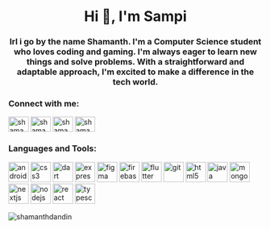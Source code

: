 <h1 align="center">Hi 👋, I'm Sampi</h1>
<h3 align="center">Irl i go by the name Shamanth. I'm a Computer Science student who loves coding and gaming. I'm always eager to learn new things and solve problems. With a straightforward and adaptable approach, I'm excited to make a difference in the tech world.</h3>
<h3 align="left">Connect with me:</h3>
<p align="left">
  <a href="https://twitter.com/shamanth_dandin" target="_blank"><img align="center" src="https://img.icons8.com/color/48/000000/twitter.png" alt="shamanth_dandin" height="30" width="40" /></a>
  <a href="https://linkedin.com/in/shamanth-dandin" target="_blank"><img align="center" src="https://img.icons8.com/color/48/000000/linkedin.png" alt="shamanth-dandin" height="30" width="40" /></a>
  <a href="https://instagram.com/shamanth_dandin" target="_blank"><img align="center" src="https://img.icons8.com/color/48/000000/instagram-new.png" alt="shamanth_dandin" height="30" width="40" /></a>
  <a href="https://www.leetcode.com/shamanth_dandin" target="_blank"><img align="center" src="https://img.icons8.com/color/48/000000/leetcode.png" alt="shamanth_dandin" height="30" width="40" /></a>
</p>
<h3 align="left">Languages and Tools:</h3>
<p align="left">
  <a href="https://developer.android.com" target="_blank" rel="noreferrer"><img src="https://img.icons8.com/color/48/000000/android-os.png" alt="android" width="40" height="40"/></a>
  <a href="https://www.w3schools.com/css/" target="_blank" rel="noreferrer"><img src="https://img.icons8.com/color/48/000000/css3.png" alt="css3" width="40" height="40"/></a>
  <a href="https://dart.dev" target="_blank" rel="noreferrer"><img src="https://img.icons8.com/color/48/000000/dart.png" alt="dart" width="40" height="40"/></a>
  <a href="https://expressjs.com" target="_blank" rel="noreferrer"><img src="https://img.icons8.com/color/48/000000/express.png" alt="express" width="40" height="40"/></a>
  <a href="https://www.figma.com/" target="_blank" rel="noreferrer"><img src="https://img.icons8.com/color/48/000000/figma.png" alt="figma" width="40" height="40"/></a>
  <a href="https://firebase.google.com/" target="_blank" rel="noreferrer"><img src="https://img.icons8.com/color/48/000000/firebase.png" alt="firebase" width="40" height="40"/></a>
  <a href="https://flutter.dev" target="_blank" rel="noreferrer"><img src="https://img.icons8.com/color/48/000000/flutter.png" alt="flutter" width="40" height="40"/></a>
  <a href="https://git-scm.com/" target="_blank" rel="noreferrer"><img src="https://img.icons8.com/color/48/000000/git.png" alt="git" width="40" height="40"/></a>
  <a href="https://www.w3.org/html/" target="_blank" rel="noreferrer"><img src="https://img.icons8.com/color/48/000000/html-5.png" alt="html5" width="40" height="40"/></a>
  <a href="https://www.java.com" target="_blank" rel="noreferrer"><img src="https://img.icons8.com/color/48/000000/java-coffee-cup-logo.png" alt="java" width="40" height="40"/></a>
  <a href="https://www.mongodb.com/" target="_blank" rel="noreferrer"><img src="https://img.icons8.com/color/48/000000/mongodb.png" alt="mongodb" width="40" height="40"/></a>
  <a href="https://nextjs.org/" target="_blank" rel="noreferrer"><img src="https://img.icons8.com/ios/50/000000/nextjs.png" alt="nextjs" width="40" height="40"/></a>
  <a href="https://nodejs.org" target="_blank" rel="noreferrer"><img src="https://img.icons8.com/color/48/000000/nodejs.png" alt="nodejs" width="40" height="40"/></a>
  <a href="https://reactjs.org/" target="_blank" rel="noreferrer"><img src="https://img.icons8.com/color/48/000000/react-native.png" alt="react" width="40" height="40"/></a>
  <a href="https://www.typescriptlang.org/" target="_blank" rel="noreferrer"><img src="https://img.icons8.com/color/48/000000/typescript.png" alt="typescript" width="40" height="40"/></a>
</p>
<p><img align="left" src="https://github-readme-stats.vercel.app/api/top-langs?username=shamanthdandin&show_icons=true&locale=en&layout=compact" alt="shamanthdandin" /></p>
